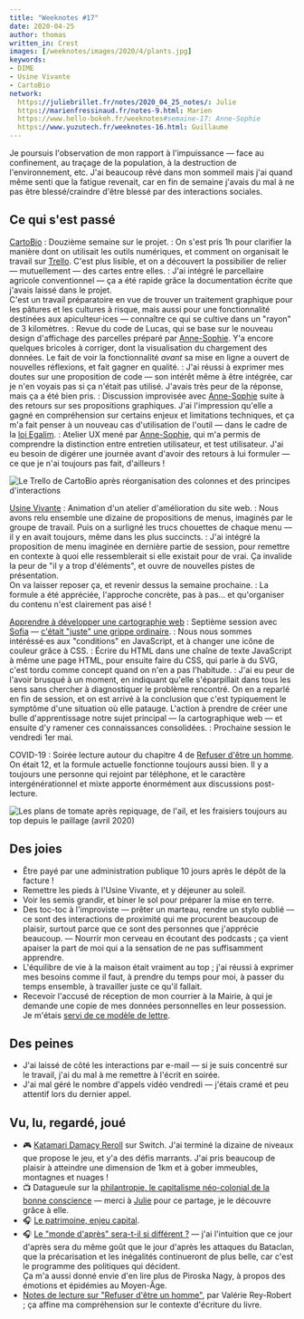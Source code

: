 ```yaml
---
title: "Weeknotes #17"
date: 2020-04-25
author: thomas
written_in: Crest
images: [/weeknotes/images/2020/4/plants.jpg]
keywords:
- DIME
- Usine Vivante
- CartoBio
network:
  https://juliebrillet.fr/notes/2020_04_25_notes/: Julie
  https://marienfressinaud.fr/notes-9.html: Marien
  https://www.hello-bokeh.fr/weeknotes#semaine-17: Anne-Sophie
  https://www.yuzutech.fr/weeknotes-16.html: Guillaume
---
```


Je poursuis l'observation de mon rapport à l'impuissance — face au confinement,
au traçage de la population, à la destruction de l'environnement, etc.
J'ai beaucoup rêvé dans mon sommeil mais j'ai quand même senti que la fatigue revenait,
car en fin de semaine j'avais du mal à ne pas être blessé/craindre d'être blessé
par des interactions sociales.

<!--more-->

## Ce qui s'est passé

[CartoBio]
: Douzième semaine sur le projet.
: On s'est pris 1h pour clarifier la manière dont on utilisait les outils numériques,
  et comment on organisait le travail sur [Trello](https://trello.com).
  C'est plus lisible, et on a découvert la possibilier de relier — mutuellement — des cartes entre elles.
: J'ai intégré le parcellaire agricole conventionnel — ça a été rapide grâce
  la documentation écrite que j'avais laissé dans le projet.<br>
  C'est un travail préparatoire en vue de trouver un traitement graphique pour
  les pâtures et les cultures à risque, mais aussi pour une fonctionnalité
  destinées aux apiculteur·ices — connaître ce qui se cultive dans un "rayon" de 3 kilomètres.
: Revue du code de Lucas, qui se base sur le nouveau design d'affichage des parcelles préparé par [Anne-Sophie].
  Y'a encore quelques bricoles à corriger, dont la visualisation du chargement des données.
  Le fait de voir la fonctionnalité _avant_ sa mise en ligne a ouvert de nouvelles
  réflexions, et fait gagner en qualité.
: J'ai réussi à exprimer mes doutes sur une proposition de code — son intérêt même à être intégrée,
  car je n'en voyais pas si ça n'était pas utilisé.
  J'avais très peur de la réponse, mais ça a été bien pris.
: Discussion improvisée avec [Anne-Sophie] suite à des retours sur ses propositions graphiques.
  J'ai l'impression qu'elle a gagné en compréhension sur certains enjeux et limitations techniques,
  et ça m'a fait penser à un nouveau cas d'utilisation de l'outil — dans le cadre de la [loi Egalim](https://fr.wikipedia.org/wiki/Loi_pour_l%27%C3%A9quilibre_des_relations_commerciales_dans_le_secteur_agricole_et_alimentaire_et_une_alimentation_saine,_durable_et_accessible_%C3%A0_tous).
: Atelier UX mené par [Anne-Sophie], qui m'a permis de comprendre la distinction entre
  entretien utilisateur, et test utilisateur. J'ai eu besoin de digérer une journée
  avant d'avoir des retours à lui formuler — ce que je n'ai toujours pas fait, d'ailleurs !

![](/weeknotes/images/2020/4/trello-cartobio.jpg "Le Trello de CartoBio après réorganisation des colonnes et des principes d'interactions")


[Usine Vivante]
: Animation d'un atelier d'amélioration du site web.
: Nous avons relu ensemble une dizaine de propositions de menus, imaginés par le groupe de travail.
  Puis on a surligné les trucs chouettes de chaque menu — il y en avait toujours,
  même dans les plus succincts.
: J'ai intégré la proposition de menu imaginée en dernière partie de session,
  pour remettre en contexte à quoi elle ressemblerait si elle existait pour de vrai.
  Ça invalide la peur de "il y a trop d'éléments", et ouvre de nouvelles pistes de présentation.<br>
  On va laisser reposer ça, et revenir dessus la semaine prochaine.
: La formule a été appréciée, l'approche concrète, pas à pas… et qu'organiser du contenu
  n'est clairement pas aisé !

[Apprendre à développer une cartographie web]
: Septième session avec [Sofia] — [c'était "juste" une grippe ordinaire](/weeknotes/16/).
: Nous nous sommes intéréssé·es aux "conditions" en JavaScript, et à changer une icône de couleur grâce à CSS.
: Écrire du HTML dans une chaîne de texte JavaScript à même une page HTML, pour ensuite faire du CSS,
  qui parle à du SVG, c'est tordu comme concept quand on n'en a pas l'habitude.
: J'ai eu peur de l'avoir brusqué à un moment, en indiquant qu'elle s'éparpillait
  dans tous les sens sans chercher à diagnostiquer le problème rencontré.
  On en a reparlé en fin de session, et on est arrivé à la conclusion que c'est
  typiquement le symptôme d'une situation où elle patauge. L'action à prendre de créer une bulle d'apprentissage
  notre sujet principal — la cartographique web — et ensuite d'y ramener
  ces connaissances consolidées.
: Prochaine session le vendredi 1er mai.


COVID-19
: Soirée lecture autour du chapitre 4 de [Refuser d'être un homme](https://www.syllepse.net/refuser-d-etre-un-homme-_r_62_i_567.html).
  On était 12, et la formule actuelle fonctionne toujours aussi bien. Il y a toujours une personne
  qui rejoint par téléphone, et le caractère intergénérationnel et mixte apporte
  énormément aux discussions post-lecture.

![](/weeknotes/images/2020/4/plants.jpg "Les plans de tomate après repiquage, de l'ail, et les fraisiers toujours au top depuis le paillage (avril 2020)")

## Des joies

- Être payé par une administration publique 10 jours après le dépôt de la facture !
- Remettre les pieds à l'Usine Vivante, et y déjeuner au soleil.
- Voir les semis grandir, et biner le sol pour préparer la mise en terre.
- Des toc-toc à l'improviste — prêter un marteau, rendre un stylo oublié — ce
  sont des interactions de proximité qui me procurent beaucoup de plaisir,
  surtout parce que ce sont des personnes que j'apprécie beaucoup.
— Nourrir mon cerveau en écoutant des podcasts ; ça vient apaiser la part de moi
  qui a la sensation de ne pas suffisamment apprendre.
- L'équilibre de vie à la maison était vraiment au top ; j'ai réussi à exprimer
  mes besoins comme il faut, à prendre du temps pour moi, à passer du temps ensemble,
  à travailler juste ce qu'il fallait.
- Recevoir l'accusé de réception de mon courrier à la Mairie, à qui je demande
  une copie de mes données personnelles en leur possession.
  Je m'étais [servi de ce modèle de lettre](https://www.cnil.fr/fr/modele/courrier/exercer-son-droit-dacces).


## Des peines

- J'ai laissé de côté les interactions par e-mail — si je suis concentré sur le travail,
  j'ai du mal à me remettre à l'écrit en soirée.
- J'ai mal géré le nombre d'appels vidéo vendredi — j'étais cramé et peu attentif
  lors du dernier appel.


## Vu, lu, regardé, joué

- 🎮 [Katamari Damacy Reroll](https://fr.wikipedia.org/wiki/Katamari_Damacy) sur Switch.
  J'ai terminé la dizaine de niveaux que propose le jeu, et y'a des défis marrants.
  J'ai pris beaucoup de plaisir à atteindre une dimension de 1km et à gober immeubles, montagnes et nuages !
- 📺 Datagueule sur la [philantropie, le capitalisme néo-colonial de la bonne conscience](https://peertube.datagueule.tv/videos/watch/554be54b-fd91-4e89-bddf-119813b64e73) —
  merci à [Julie] pour ce partage, je le découvre grâce à elle.
- 🎧 [Le patrimoine, enjeu capital](https://play.acast.com/s/les-couilles-sur-la-table/lepatrimoine-enjeucapital).
- 🎧 [Le "monde d'après" sera-t-il si différent ?](https://www.franceculture.fr/emissions/le-temps-du-debat/le-monde-dapres-sera-t-il-si-different) —
  j'ai l'intuition que ce jour d'après sera du même goût que le jour d'après les attaques du Bataclan,
  que la précarisation et les inégalités continueront de plus belle, car c'est le programme
  des politiques qui décident.<br>
  Ça m'a aussi donné envie d'en lire plus de Piroska Nagy, à propos des émotions et épidémies au Moyen-Âge.
- [Notes de lecture sur "Refuser d'être un homme"](https://www.crepegeorgette.com/2013/10/09/virilite-stoltenberg/),
  par Valérie Rey-Robert ; ça affine ma compréhension sur le contexte d'écriture du livre.


[détour.studio]: /
[Jardins Nourriciers]: https://www.lesjardinsnourriciers.com/
[CartoBio]: https://cartobio.org/
[Usine Vivante]: https://www.usinevivante.org
[Apprendre à développer une cartographie web]: https://github.com/sofiaboulaarab/carto_recherche

[Sofia]: https://twitter.com/sofiaboulaarab
[Julie]: https://julie-blanc.fr/
[Anne-Sophie]: https://hello-bokeh.fr
[Noémie]: https://noemiegirard.co
[Antoine]: https://www.quaternum.net/
[Guillaume]: https://www.yuzutech.fr/
